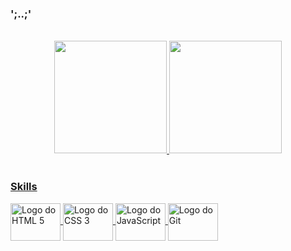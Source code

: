 ### ';..;'

<!--
**victorsbit/victorsbit** is a ✨ _special_ ✨ repository because its `README.md` (this file) appears on your GitHub profile.

Here are some ideas to get you started:

- 🔭 I’m currently working on ...
- 🌱 I’m currently learning ...
- 👯 I’m looking to collaborate on ...
- 🤔 I’m looking for help with ...
- 💬 Ask me about ...
- 📫 How to reach me: ...
- 😄 Pronouns: ...
- ⚡ Fun fact: ...
-->

<!--
* 🔭 Desenvolvimento Web
* 🌱 Estudante da [Trybe](https://www.betrybe.com/)
-->

<br />

<!--
<p align="left">
  <img src="https://logodownload.org/wp-content/uploads/2016/10/html5-logo-11.png" alt="HTML5" height="50" style="vertical-align:top; margin:4px">
  <img src="https://logospng.org/download/css-3/logo-css-3-2048.png" alt="CSS" height="50" style="vertical-align:top; margin:4px">
  <img src="https://www.freepnglogos.com/uploads/javascript-png/javascript-logo-transparent-logo-javascript-images-3.png" alt="HTML5" height="50" style="vertical-align:top; margin:4px">
</p>
-->

<div align="center">
  <a href="#">
  <img height="180em" src="https://github-readme-stats.vercel.app/api?username=victorsbit&locale=pt-br&show_icons=true&theme=react&include_all_commits=true&count_private=true"/>
  <img height="180em" src="https://github-readme-stats.vercel.app/api/top-langs/?username=victorsbit&locale=pt-br&layout=compact&langs_count=7&theme=react"/>
</div>
<div style="display: inline_block"><br>

### Skills

<img align="center" alt="Logo do HTML 5" height="60" width="80" src="https://cdn.jsdelivr.net/gh/devicons/devicon/icons/html5/html5-original-wordmark.svg">
<img align="center" alt="Logo do CSS 3" height="60" width="80" src="https://cdn.jsdelivr.net/gh/devicons/devicon/icons/css3/css3-original-wordmark.svg">
<img align="center" alt="Logo do JavaScript" height="60" width="80" src="https://cdn.jsdelivr.net/gh/devicons/devicon/icons/javascript/javascript-original.svg">
<img align="center" alt="Logo do Git" height="60" width="80" src="https://cdn.jsdelivr.net/gh/devicons/devicon/icons/git/git-original-wordmark.svg">

